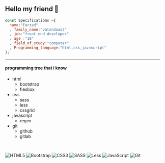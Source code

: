 ## Hello my friend 👋

  ```javascript
  const Specifications ={
    name:"Farzad"
    , family_name:"vatandoust"
    , job:"front-end developer"
    , age :"18"
    , field_of_study:"computer"
    , Programming_language:"html,css,javascript"
  };
  ```
<hr>

#### programming tree that i know 
 
<ul>
    <li>
        html
        <ul>
            <li>
                bootstrap
            </li>
            <li>
                flexbox
            </li>
        </ul>
    </li>
    <li>
        css
        <ul>
            <li>
                sass
            </li>
            <li>
                less
            </li>
            <li>
                cssgrid
            </li>
        </ul>
    </li>
    <li>
        javascript
        <ul>
            <li>
                regex
            </li>
        </ul>
    </li>
    <li>
        git
        <ul>
            <li>
                github
            </li>
            <li>
                gitlab
            </li>
        </ul>
    </li>
</ul>
</br>

![HTML5](https://img.shields.io/badge/html5-%23E34F26.svg?style=for-the-badge&logo=html5&logoColor=white) ![Bootstrap](https://img.shields.io/badge/bootstrap-%238511FA.svg?style=for-the-badge&logo=bootstrap&logoColor=white) ![CSS3](https://img.shields.io/badge/css3-%231572B6.svg?style=for-the-badge&logo=css3&logoColor=white) ![SASS](https://img.shields.io/badge/SASS-hotpink.svg?style=for-the-badge&logo=SASS&logoColor=white)  ![Less](https://img.shields.io/badge/less-2B4C80?style=for-the-badge&logo=less&logoColor=white) ![JavaScript](https://img.shields.io/badge/javascript-%23323330.svg?style=for-the-badge&logo=javascript&logoColor=%23F7DF1E) ![Git](https://img.shields.io/badge/git-%23F05033.svg?style=for-the-badge&logo=git&logoColor=white) 
</hr>
